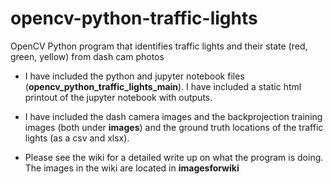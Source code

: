 # opencv-python-traffic-lights
OpenCV Python program that identifies traffic lights and their state (red, green, yellow) from dash cam photos

* I have included the python and jupyter notebook files (**opencv_python_traffic_lights_main**). I have included a static html printout of the jupyter notebook with outputs. 

* I have included the dash camera images and the backprojection training images (both under **images**) and the ground truth locations of the traffic lights (as a csv and xlsx).

* Please see the wiki for a detailed write up on what the program is doing. The images in the wiki are located in **imagesforwiki**
